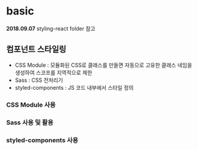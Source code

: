 # basic 

**2018.09.07**
styling-react folder 참고

## 컴포넌트 스타일링
- CSS Module : 모듈화된 CSS로 클래스를 만들면 자동으로 고유한 클래스 네임을 생성하여 스코프를 지역적으로 제한
- Sass : CSS 전처리기
- styled-components : JS 코드 내부에서 스타일 정의

### CSS Module 사용

### Sass 사용 및 활용

### styled-components 사용